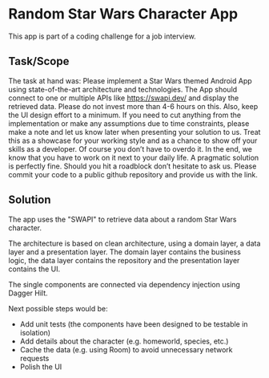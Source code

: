 # Random Star Wars Character App
This app is part of a coding challenge for a job interview.

## Task/Scope
The task at hand was:
Please implement a Star Wars themed Android App using state-of-the-art architecture and technologies. The App should connect to one or multiple APIs like https://swapi.dev/ and display the retrieved data.
Please do not invest more than 4-6 hours on this. Also, keep the UI design effort to a minimum. If you need to cut anything from the implementation or make any assumptions due to time constraints, please make a note and let us know later when presenting your solution to us. Treat this as a showcase for your working style and as a chance to show off your skills as a developer. Of course you don’t have to overdo it. In the end, we know that you have to work on it next to your daily life. A pragmatic solution is perfectly fine. Should you hit a roadblock don’t hesitate to ask us. Please commit your code to a public github repository and provide us with the link.

## Solution
The app uses the "SWAPI" to retrieve data about a random Star Wars character.

The architecture is based on clean architecture, using a domain layer, a data layer and a presentation layer. The domain layer contains the business logic, the data layer contains the repository and the presentation layer contains the UI.

The single components are connected via dependency injection using Dagger Hilt.

Next possible steps would be:
* Add unit tests (the components have been designed to be testable in isolation)
* Add details about the character (e.g. homeworld, species, etc.)
* Cache the data (e.g. using Room) to avoid unnecessary network requests
* Polish the UI